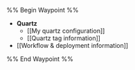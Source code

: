 %% Begin Waypoint %%
- **Quartz**
	- [[My quartz configuration]]
	- [[Quartz tag information]]
- [[Workflow & deployment information]]

%% End Waypoint %%

